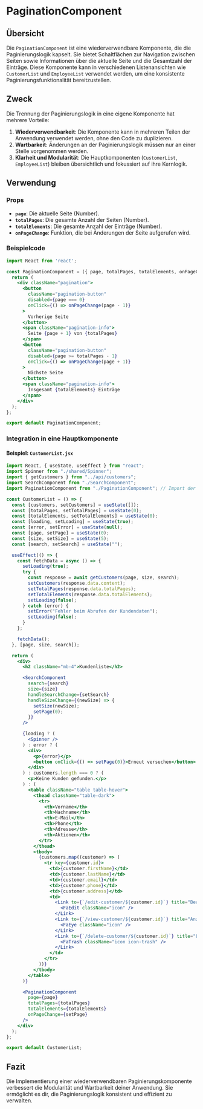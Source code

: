 # PaginationComponent

## Übersicht
Die `PaginationComponent` ist eine wiederverwendbare Komponente, die die Paginierungslogik kapselt. Sie bietet Schaltflächen zur Navigation zwischen Seiten sowie Informationen über die aktuelle Seite und die Gesamtzahl der Einträge. Diese Komponente kann in verschiedenen Listenansichten wie `CustomerList` und `EmployeeList` verwendet werden, um eine konsistente Paginierungsfunktionalität bereitzustellen.

## Zweck
Die Trennung der Paginierungslogik in eine eigene Komponente hat mehrere Vorteile:
1. **Wiederverwendbarkeit**: Die Komponente kann in mehreren Teilen der Anwendung verwendet werden, ohne den Code zu duplizieren.
2. **Wartbarkeit**: Änderungen an der Paginierungslogik müssen nur an einer Stelle vorgenommen werden.
3. **Klarheit und Modularität**: Die Hauptkomponenten (`CustomerList`, `EmployeeList`) bleiben übersichtlich und fokussiert auf ihre Kernlogik.

## Verwendung

### Props
- **`page`**: Die aktuelle Seite (Number).
- **`totalPages`**: Die gesamte Anzahl der Seiten (Number).
- **`totalElements`**: Die gesamte Anzahl der Einträge (Number).
- **`onPageChange`**: Funktion, die bei Änderungen der Seite aufgerufen wird.

### Beispielcode

```jsx
import React from 'react';

const PaginationComponent = ({ page, totalPages, totalElements, onPageChange }) => {
  return (
    <div className="pagination">
      <button
        className="pagination-button"
        disabled={page === 0}
        onClick={() => onPageChange(page - 1)}
      >
        Vorherige Seite
      </button>
      <span className="pagination-info">
        Seite {page + 1} von {totalPages}
      </span>
      <button
        className="pagination-button"
        disabled={page >= totalPages - 1}
        onClick={() => onPageChange(page + 1)}
      >
        Nächste Seite
      </button>
      <span className="pagination-info">
        Insgesamt {totalElements} Einträge
      </span>
    </div>
  );
};

export default PaginationComponent;
```

### Integration in eine Hauptkomponente

#### Beispiel: `CustomerList.jsx`
```jsx
import React, { useState, useEffect } from "react";
import Spinner from "./shared/Spinner";
import { getCustomers } from "../api/customers";
import SearchComponent from "./SearchComponent";
import PaginationComponent from "./PaginationComponent"; // Import der Paginierungskomponente

const CustomerList = () => {
  const [customers, setCustomers] = useState([]);
  const [totalPages, setTotalPages] = useState(0);
  const [totalElements, setTotalElements] = useState(0);
  const [loading, setLoading] = useState(true);
  const [error, setError] = useState(null);
  const [page, setPage] = useState(0);
  const [size, setSize] = useState(5);
  const [search, setSearch] = useState("");

  useEffect(() => {
    const fetchData = async () => {
      setLoading(true);
      try {
        const response = await getCustomers(page, size, search);
        setCustomers(response.data.content);
        setTotalPages(response.data.totalPages);
        setTotalElements(response.data.totalElements);
        setLoading(false);
      } catch (error) {
        setError("Fehler beim Abrufen der Kundendaten");
        setLoading(false);
      }
    };

    fetchData();
  }, [page, size, search]);

  return (
    <div>
      <h2 className="mb-4">Kundenliste</h2>

      <SearchComponent
        search={search}
        size={size}
        handleSearchChange={setSearch}
        handleSizeChange={(newSize) => {
          setSize(newSize);
          setPage(0);
        }}
      />

      {loading ? (
        <Spinner />
      ) : error ? (
        <div>
          <p>{error}</p>
          <button onClick={() => setPage(0)}>Erneut versuchen</button>
        </div>
      ) : customers.length === 0 ? (
        <p>Keine Kunden gefunden.</p>
      ) : (
        <table className="table table-hover">
          <thead className="table-dark">
            <tr>
              <th>Vorname</th>
              <th>Nachname</th>
              <th>E-Mail</th>
              <th>Phone</th>
              <th>Adresse</th>
              <th>Aktionen</th>
            </tr>
          </thead>
          <tbody>
            {customers.map((customer) => (
              <tr key={customer.id}>
                <td>{customer.firstName}</td>
                <td>{customer.lastName}</td>
                <td>{customer.email}</td>
                <td>{customer.phone}</td>
                <td>{customer.address}</td>
                <td>
                  <Link to={`/edit-customer/${customer.id}`} title="Bearbeiten">
                    <FaEdit className="icon" />
                  </Link>
                  <Link to={`/view-customer/${customer.id}`} title="Anzeigen">
                    <FaEye className="icon" />
                  </Link>
                  <Link to={`/delete-customer/${customer.id}`} title="Löschen">
                    <FaTrash className="icon icon-trash" />
                  </Link>
                </td>
              </tr>
            ))}
          </tbody>
        </table>
      )}

      <PaginationComponent
        page={page}
        totalPages={totalPages}
        totalElements={totalElements}
        onPageChange={setPage}
      />
    </div>
  );
};

export default CustomerList;
```

## Fazit
Die Implementierung einer wiederverwendbaren Paginierungskomponente verbessert die Modularität und Wartbarkeit deiner Anwendung. Sie ermöglicht es dir, die Paginierungslogik konsistent und effizient zu verwalten.